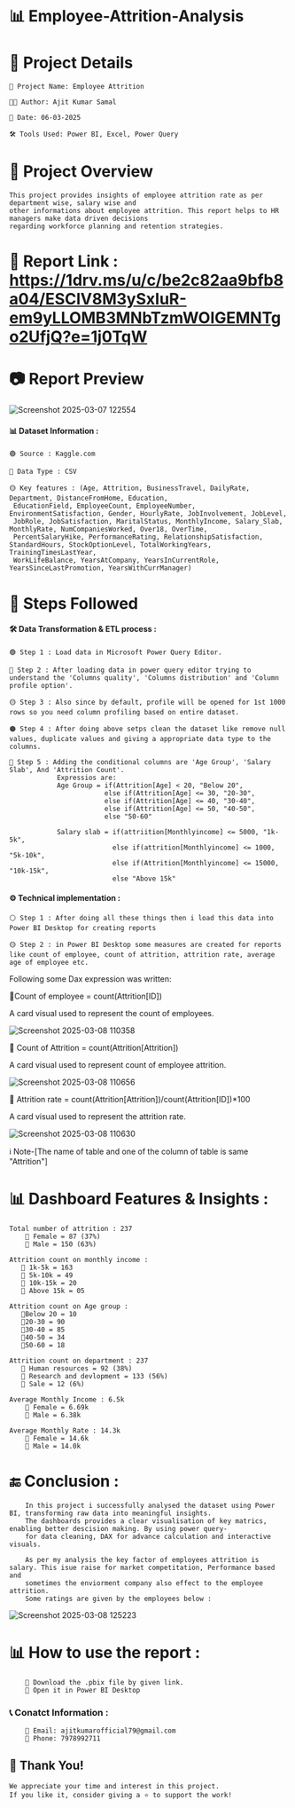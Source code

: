 # 📊 Employee-Attrition-Analysis
# 📌 Project Details
    📛 Project Name: Employee Attrition

    👨‍💻 Author: Ajit Kumar Samal

    📅 Date: 06-03-2025

    🛠 Tools Used: Power BI, Excel, Power Query
# 📂 Project Overview
    This project provides insights of employee attrition rate as per department wise, salary wise and 
    other informations about employee attrition. This report helps to HR managers make data driven decisions 
    regarding workforce planning and retention strategies.
    
   # 📌 Report Link : https://1drv.ms/u/c/be2c82aa9bfb8a04/ESClV8M3ySxIuR-em9yLLOMB3MNbTzmWOIGEMNTgo2UfjQ?e=1j0TqW
# 📷 Report Preview 
  ![Screenshot 2025-03-07 122554](https://github.com/user-attachments/assets/b1e56052-fd6b-458f-957e-2c534755ed49)
#### 📊 Dataset Information :
    🟢 Source : Kaggle.com
    
    🔵 Data Type : CSV 
    
    🟡 Key features : (Age, Attrition, BusinessTravel, DailyRate, Department, DistanceFromHome, Education,
     EducationField, EmployeeCount, EmployeeNumber, EnvironmentSatisfaction, Gender, HourlyRate, JobInvolvement, JobLevel,
     JobRole, JobSatisfaction, MaritalStatus, MonthlyIncome, Salary_Slab, MonthlyRate, NumCompaniesWorked, Over18, OverTime, 
     PercentSalaryHike, PerformanceRating, RelationshipSatisfaction, StandardHours, StockOptionLevel, TotalWorkingYears, TrainingTimesLastYear, 
     WorkLifeBalance, YearsAtCompany, YearsInCurrentRole, YearsSinceLastPromotion, YearsWithCurrManager)
    
# 📌 Steps Followed
#### 🛠️ Data Transformation & ETL process :
    🟢 Step 1 : Load data in Microsoft Power Query Editor.
    
    🔵 Step 2 : After loading data in power query editor trying to understand the 'Columns quality', 'Columns distribution' and 'Column profile option'.
    
    🟡 Step 3 : Also since by default, profile will be opened for 1st 1000 rows so you need column profiling based on entire dataset.
    
    🟠 Step 4 : After doing above setps clean the dataset like remove null values, duplicate values and giving a appropriate data type to the columns.
    
    🔴 Step 5 : Adding the conditional columns are 'Age Group', 'Salary Slab', And 'Attrition Count'.
                Expressios are:
                Age Group = if(Attrition[Age] < 20, "Below 20",
                            else if(Attrition[Age] <= 30, "20-30",
                            else if(Attrition[Age] <= 40, "30-40",
                            else if(Attrition[Age] <= 50, "40-50",
                            else "50-60"
                            
                Salary slab = if(attriition[Monthlyincome] <= 5000, "1k-5k",
                              else if(attrition[Monthlyincome] <= 1000, "5k-10k",
                              else if(Attrition[Monthlyincome] <= 15000, "10k-15k",
                              else "Above 15k"
#### ⚙️ Technical implementation :                      
    ⚪ Step 1 : After doing all these things then i load this data into Power BI Desktop for creating reports
    
    🟡 Step 2 : in Power BI Desktop some measures are created for reports like count of employee, count of attrition, attrition rate, average age of employee etc.
Following some Dax expression was written:

🔸Count of employee = count(Attrition[ID])

 A card visual used to represent the count of employees.
 
 ![Screenshot 2025-03-08 110358](https://github.com/user-attachments/assets/ceeee443-7ec2-4959-9402-89b9fdb98055)
 
🔸 Count of Attrition = count(Attrition[Attrition])      

 A card visual used to represent count of employee attrition.
 
 ![Screenshot 2025-03-08 110656](https://github.com/user-attachments/assets/7285b55b-04b1-47ed-994e-65630d1f3a8d)

🔸 Attrition rate = count(Attrition[Attrition])/count(Attrition[ID])*100

A card visual used to represent the attrition rate.

![Screenshot 2025-03-08 110630](https://github.com/user-attachments/assets/65b75794-cf51-4a5b-b49d-d811b7338e6c)

ℹ️ Note-[The name of table and one of the column of table is same "Attrition"]

# 📊 Dashboard Features & Insights :
    Total number of attrition : 237  
        🔸 Female = 87 (37%)
        🔸 Male = 150 (63%)
        
    Attrition count on monthly income :
       🔸 1k-5k = 163
       🔸 5k-10k = 49
       🔸 10k-15k = 20
       🔸 Above 15k = 05
       
    Attrition count on Age group : 
       🔸Below 20 = 10
       🔸20-30 = 90
       🔸30-40 = 85
       🔸40-50 = 34
       🔸50-60 = 18
       
    Attrition count on department : 237
       🔸 Human resources = 92 (38%)
       🔸 Research and devlopment = 133 (56%)
       🔸 Sale = 12 (6%)
       
    Average Monthly Income : 6.5k
        🔸 Female = 6.69k 
        🔸 Male = 6.38k
        
    Average Monthly Rate : 14.3k
        🔸 Female = 14.6k
        🔸 Male = 14.0k
# 🔚 Conclusion : 
        In this project i successfully analysed the dataset using Power BI, transforming raw data into meaningful insights.
        The dashboards provides a clear visualisation of key matrics, enabling better descision making. By using power query-
        for data cleaning, DAX for advance calculation and interactive visuals.

        As per my analysis the key factor of employees attrition is salary. This isue raise for market competitation, Performance based and  
        sometimes the enviorment company also effect to the employee attrition.
        Some ratings are given by the employees below :
![Screenshot 2025-03-08 125223](https://github.com/user-attachments/assets/cf462034-1074-4d98-9a0a-f730cf9f06a4)

# 📊 How to use the report :
        🔸 Download the .pbix file by given link.
        🔸 Open it in Power BI Desktop
### 📞 Conatct Information : 
        📧 Email: ajitkumarofficial79@gmail.com
        📱 Phone: 7978992711
## 🎉 Thank You!  
    We appreciate your time and interest in this project.  
    If you like it, consider giving a ⭐ to support the work!  

                
    
